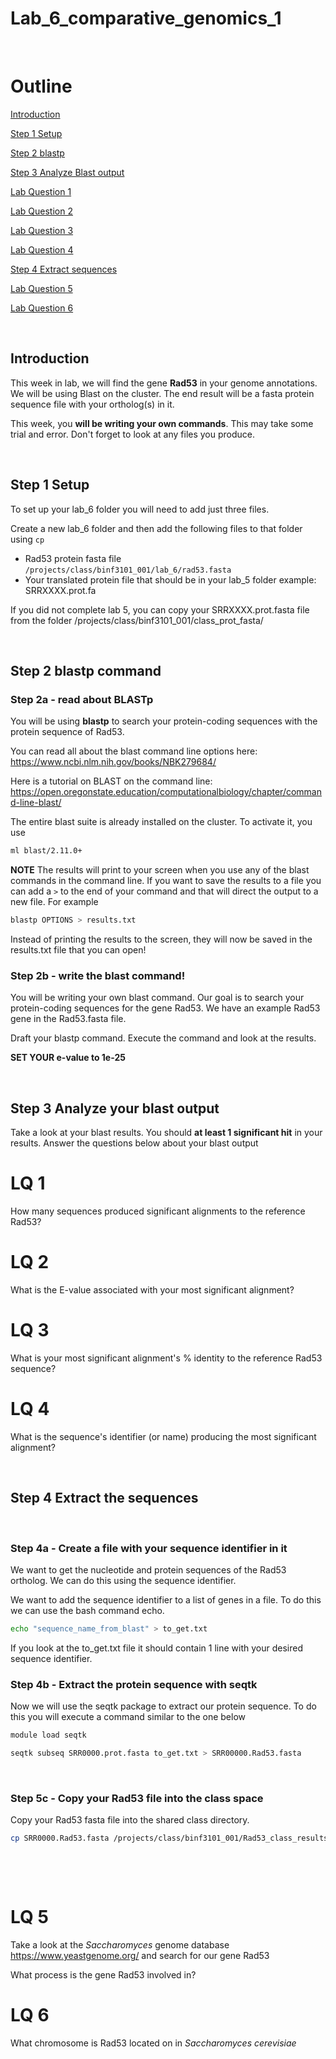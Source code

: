 # Lab_6_comparative_genomics_1
&ensp;
# Outline

[Introduction](#introduction)

[Step 1 Setup](#step-1-setup)

[Step 2 blastp](#step-2-blastp-command)

[Step 3 Analyze Blast output](#step-3-analyze-your-blast-output)

[Lab Question 1](#lq-1)

[Lab Question 2](#lq-2)

[Lab Question 3](#lq-3)

[Lab Question 4](#lq-4)

[Step 4 Extract sequences](#step-4-extract-the-sequences)

[Lab Question 5](#lq-5)

[Lab Question 6](#lq-6)



&ensp;
## Introduction
This week in lab, we will find the gene **Rad53** in your genome annotations. We will be using Blast on the cluster. 
The end result will be a fasta protein sequence file with your ortholog(s) in it.

This week, you **will be writing your own commands**. This may take some trial and error. Don't forget to look at any files you produce. 

&ensp;
&ensp;

## Step 1 Setup

To set up your lab_6 folder you will need to add just three files.

Create a new lab_6 folder and then add the following files to that folder using `cp`
- Rad53 protein fasta file `/projects/class/binf3101_001/lab_6/rad53.fasta`
- Your translated protein file that should be in your lab_5 folder example: SRRXXXX.prot.fa

If you did not complete lab 5, you can copy your SRRXXXX.prot.fasta file from the folder /projects/class/binf3101_001/class_prot_fasta/
&ensp;
&ensp;


&ensp;
&ensp;
## Step 2 blastp command

### Step 2a - read about BLASTp
You will be using **blastp** to search your protein-coding sequences with the protein sequence of Rad53. 

You can read all about the blast command line options here: https://www.ncbi.nlm.nih.gov/books/NBK279684/

Here is a tutorial on BLAST on the command line: https://open.oregonstate.education/computationalbiology/chapter/command-line-blast/ 

The entire blast suite is already installed on the cluster. To activate it, you use

```bash
ml blast/2.11.0+
```


**NOTE** The results will print to your screen when you use any of the blast commands in the command line. If you want to save the results to a file you can add a `>` to the end of your command and that will direct the output to a new file. For example

```bash
blastp OPTIONS > results.txt
```

Instead of printing the results to the screen, they will now be saved in the results.txt file that you can open! 

### Step 2b - write the blast command!

You will be writing your own blast command. Our goal is to search your protein-coding sequences for the gene Rad53. We have an example Rad53 gene in the Rad53.fasta file. 

Draft your blastp command. Execute the command and look at the results. 

**SET YOUR e-value to 1e-25**

&ensp;
&ensp;
## Step 3 Analyze your blast output

Take a look at your blast results. You should **at least 1 significant hit** in your results. Answer the questions below about your blast output
&ensp;
# LQ 1 
How many sequences produced significant alignments to the reference Rad53?
&ensp;
# LQ 2 
What is the E-value associated with your most significant alignment?
&ensp;
# LQ 3 
What is your most significant alignment's % identity to the reference Rad53 sequence?
&ensp;
# LQ 4
What is the sequence's identifier (or name) producing the most significant alignment?

&ensp;
&ensp;
## Step 4 Extract the sequences
&ensp;
### Step 4a - Create a file with your sequence identifier in it
We want to get the nucleotide and protein sequences of the Rad53 ortholog. We can do this using the sequence identifier. 

We want to add the sequence identifier to a list of genes in a file. To do this we can use the bash command echo. 

```bash
echo "sequence_name_from_blast" > to_get.txt
```

If you look at the to_get.txt file it should contain 1 line with your desired sequence identifier.
&ensp;
### Step 4b - Extract the protein sequence with seqtk

Now we will use the seqtk package to extract our protein sequence. To do this you will execute a command similar to the one below

```bash
module load seqtk

seqtk subseq SRR0000.prot.fasta to_get.txt > SRR00000.Rad53.fasta
```
&ensp;
### Step 5c - Copy your Rad53 file into the class space

Copy your Rad53 fasta file into the shared class directory.

```bash
cp SRR0000.Rad53.fasta /projects/class/binf3101_001/Rad53_class_results/.
```
&ensp;
&ensp;

&ensp;
# LQ 5
Take a look at the _Saccharomyces_ genome database https://www.yeastgenome.org/ and search for our gene Rad53

What process is the gene Rad53 involved in?

# LQ 6
What chromosome is Rad53 located on in _Saccharomyces cerevisiae_













